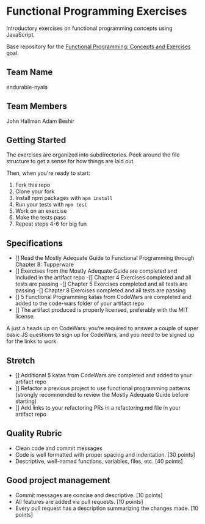 # Functional Programming Exercises

Introductory exercises on functional programming concepts using JavaScript.

Base repository for the [Functional Programming: Concepts and Exercises](http://jsdev.learnersguild.org/goals/110) goal.

## Team Name

endurable-nyala

## Team Members

John Hallman
Adam Beshir

## Getting Started

The exercises are organized into subdirectories. Peek around the file structure to get a sense for how things are laid out.

Then, when you're ready to start:

1. Fork this repo
2. Clone your fork
3. Install npm packages with `npm install`
4. Run your tests with `npm test`
5. Work on an exercise
6. Make the tests pass
7. Repeat steps 4-6 for big fun

## Specifications

- [] Read the Mostly Adequate Guide to Functional Programming through Chapter 8: Tupperware
- [] Exercises from the Mostly Adequate Guide are completed and included in the artifact repo
  -[] Chapter 4 Exercises completed and all tests are passing
  -[] Chapter 5 Exercises completed and all tests are passing
  -[] Chapter 8 Exercises completed and all tests are passing
- [] 5 Functional Programming katas from CodeWars are completed and added to the code-wars folder of your artifact repo
- [] The artifact produced is properly licensed, preferably with the MIT license.

A just a heads up on CodeWars: you’re required to answer a couple of super basic JS questions to sign up for CodeWars, and you need to be signed up for the links to work.

## Stretch

- [] Additional 5 katas from CodeWars are completed and added to your artifact repo
- [] Refactor a previous project to use functional programming patterns (strongly recommended to review the Mostly Adequate Guide before starting)
- [] Add links to your refactoring PRs in a refactoring.md file in your artifact repo

## Quality Rubric

 * Clean code and commit messages
 * Code is well formatted with proper spacing and indentation. [30 points]
 * Descriptive, well-named functions, variables, files, etc. [40 points]

## Good project management

 * Commit messages are concise and descriptive. [10 points]
 * All features are added via pull requests. [10 points]
 * Every pull request has a description summarizing the changes made. [10 points]
